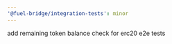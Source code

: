 ```yaml
---
'@fuel-bridge/integration-tests': minor
---
```


add remaining token balance check for erc20 e2e tests
